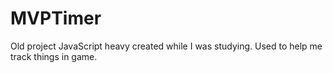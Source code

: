# MVPTimer
Old project JavaScript heavy created while I was studying. Used to help me track things in game.
